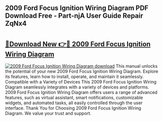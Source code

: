 ## 2009 Ford Focus Ignition Wiring Diagram PDF Download Free - Part-njA User Guide Repair ZqNx4

# <h2><a href="http://dfnef9.blite.top/?on=2009+Ford+Focus+Ignition+Wiring+Diagram">🔗Download New 👉🔴 2009 Ford Focus Ignition Wiring Diagram</a></h2>

[![2009 Ford Focus Ignition Wiring Diagram download](https://i.imgur.com/lujVjoI.png)](http://dfnef9.blite.top/?on=2009+Ford+Focus+Ignition+Wiring+Diagram)
This manual unlocks the potential of your new 2009 Ford Focus Ignition Wiring Diagram. Explore its features, learn how to install, operate, and maintain it seamlessly. Compatible with a Variety of Devices This 2009 Ford Focus Ignition Wiring Diagram seamlessly integrates with a variety of devices and platforms. 2009 Ford Focus Ignition Wiring Diagram offers users a range of advanced features, such as virtual assistant, smart notifications, customizable widgets, and automated tasks, all easily controlled through the user interface. Thank You for Choosing 2009 Ford Focus Ignition Wiring Diagram. We value your trust and support.
